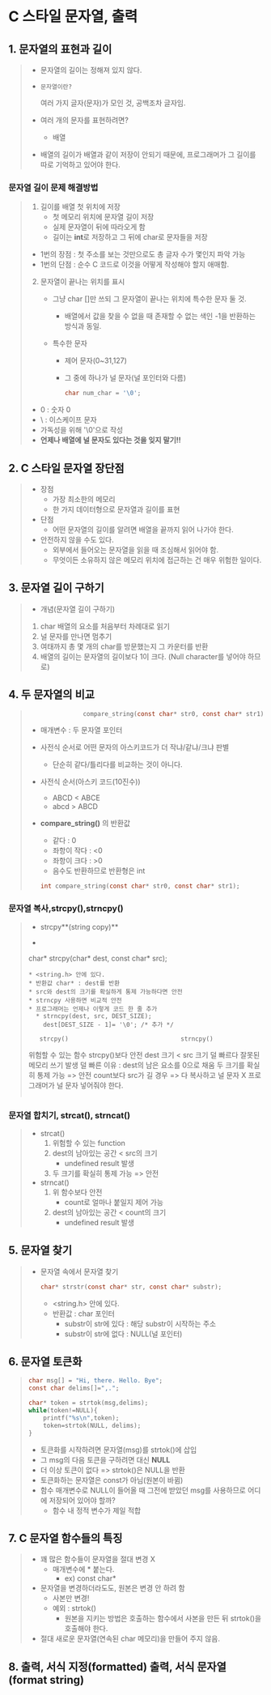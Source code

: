 # C 스타일 문자열, 출력

## 1. 문자열의 표현과 길이

> * 문자열의 길이는 정해져 있지 않다.
>
> * ```문자열이란?```
>
>   여러 가지 글자(문자)가 모인 것, 공백조차 글자임.
>
> * 여러 개의 문자를 표현하려면?
>
>   * 배열
>
> * 배열의 길이가 배열과 같이 저장이 안되기 때문에, 프로그래머가 그 길이를 따로 기억하고 있어야 한다.



### 문자열 길이 문제 해결방법

> 1. 길이를 배열 첫 위치에 저장
>    * 첫 메모리 위치에 문자열 길이 저장
>    * 실제 문자열이 뒤에 따라오게 함
>    * 길이는 **int**로 저장하고 그 뒤에 char로 문자들을 저장
>
> * 1번의 장점 : 첫 주소를 보는 것만으로도 총 글자 수가 몇인지 파악 가능
> * 1번의 단점 : 순수 C 코드로 이것을 어떻게 작성해야 할지 애매함.
>
> 2. 문자열이 끝나는 위치를 표시
>
>    * 그냥 char []만 쓰되 그 문자열이 끝나는 위치에 특수한 문자 둘 것.
>
>      * 배열에서 값을 찾을 수 없을 때 존재할 수 없는 색인 -1을 반환하는 방식과 동일.
>
>    * 특수한 문자
>
>      * 제어 문자(0~31,127)
>
>      * 그 중에 하나가 널 문자(널 포인터와 다름)
>
>    
>```c
>    		char num_char = '\0';
>    ```
> 
>* 0 : 숫자 0
> * \ : 이스케이프 문자
> * 가독성을 위해 '\0'으로 작성
> * **언제나 배열에 널 문자도 있다는 것을 잊지 말기!!**  



## 2. C 스타일 문자열 장단점

> * 장점
>   * 가장 최소한의 메모리
>   * 한 가지 데이터형으로 문자열과 길이를 표현
> * 단점
>   * 어떤 문자열의 길이를 알려면 배열을 끝까지 읽어 나가야 한다.
> * 안전하지 않을 수도 있다.
>   * 외부에서 들어오는 문자열을 읽을 때 조심해서 읽어야 함.
>   * 무엇이든 소유하지 않은 메모리 위치에 접근하는 건 매우 위험한 일이다.



## 3. 문자열 길이 구하기

> * 개념(문자열 길이 구하기)
>
> 1. char 배열의 요소를 처음부터 차례대로 읽기
> 2. 널 문자를 만나면 멈추기
> 3. 여태까지 총 몇 개의 char를 방문했는지 그 카운터를 반환
> 4. 배열의 길이는 문자열의 길이보다 1이 크다. (Null character를 넣어야 하므로)



## 4. 두 문자열의 비교

> ```c
>                compare_string(const char* str0, const char* str1);
> ```
>
> * 매개변수 : 두 문자열 포인터
>
> * 사전식 순서로 어떤 문자의 아스키코드가 더 작냐/같냐/크냐 판별
>
>   * 단순히 같다/틀리다를 비교하는 것이 아니다.
>
>   
>
> * 사전식 순서(아스키 코드(10진수))
>
>   * ABCD < ABCE
>   * abcd > ABCD
>
> * **compare_string()** 의 반환값
>
>   * 같다 : 0
>   * 좌항이 작다 : <0
>   * 좌항이 크다 : >0
>   * 음수도 반환하므로 반환형은 int
>
>   ```c
>   int compare_string(const char* str0, const char* str1);
>   ```



### 문자열 복사,strcpy(),strncpy()

>* strcpy**(string copy)** 
>
>* ```c
> char* strcpy(char* dest, const char* src);
> ```
> * <string.h> 안에 있다.
> * 반환값 char* : dest를 반환
> * src와 dest의 크기를 확실하게 통제 가능하다면 안전
> * strncpy 사용하면 비교적 안전
> * 프로그래머는 언제나 이렇게 코드 한 줄 추가
>   * strncpy(dest, src, DEST_SIZE);
>     dest[DEST_SIZE - 1]= '\0'; /* 추가 */
>
>```
>        strcpy()                               strncpy()
>    위험할 수 있는 함수                       strcpy()보다 안전
>    dest 크기 < src 크기                        덜 빠르다
>    잘못된 메모리 쓰기 발생           덜 빠른 이유 : dest의 남은 요소를 0으로 채움
>두 크기를 확실히 통제 가능 => 안전              count보다 src가 길 경우
>                                        => 다 복사하고 널 문자 X
>        								프로그래머가 널 문자 넣어줘야 한다.
>```
>



### 문자열 합치기, strcat(), strncat()

> * strcat()
>   1. 위험할 수 있는 function
>   2. dest의 남아있는 공간 < src의 크기
>      * undefined result 발생
>   3. 두 크기를 확실히 통제 가능 => 안전
> * strncat()
>   1. 위 함수보다 안전
>      * count로 얼마나 붙일지 제어 가능
>   2. dest의 남아있는 공간 < count의 크기
>      * undefined result 발생



## 5. 문자열 찾기

> * 문자열 속에서 문자열 찾기
>
>   ```c
>   char* strstr(const char* str, const char* substr);
>   ```
>
>   * <string.h> 안에 있다.
>   * 반환값 : char 포인터
>     * substr이 str에 있다 : 해당 substr이 시작하는 주소
>     * substr이 str에 없다 : NULL(널 포인터)



## 6. 문자열 토큰화

> ```c
> char msg[] = "Hi, there. Hello. Bye";
> const char delims[]=",.";
> 
> char* token = strtok(msg,delims);
> while(token!=NULL){
>     printf("%s\n",token);
>     token=strtok(NULL, delims);
> }
> ```
>
> * 토큰화를 시작하려면 문자열(msg)를 strtok()에 삽입
> * 그 msg의 다음 토큰을 구하려면 대신 **NULL**
> * 더 이상 토큰이 없다 => strtok()은 NULL을 반환
> * 토큰화하는 문자열은 const가 아님(원본이 바뀜)
> * 함수 매개변수로 NULL이 들어올 때 그전에 받았던 msg를 사용하므로 어디에 저장되어 있어야 할까?
>   * 함수 내 정적 변수가 제일 적합



## 7. C 문자열 함수들의 특징

> * 꽤 많은 함수들이 문자열을 절대 변경 X
>   * 매개변수에 * 붙는다.
>     * ex) const char*
> * 문자열을 변경하더라도도, 원본은 변경 안 하려 함
>   * 사본만 변경!
>   * 예외 : strtok()
>     * 원본을 지키는 방법은 호출하는 함수에서 사본을 만든 뒤 strtok()을 호출해야 한다.
> * 절대 새로운 문자열(연속된 char 메모리)을 만들어 주지 않음.



## 8. 출력, 서식 지정(formatted) 출력, 서식 문자열(format string)

> 